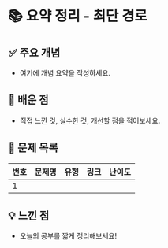 # 📚 요약 정리 - 최단 경로

## ✅ 주요 개념

- 여기에 개념 요약을 작성하세요.

## 🧠 배운 점

- 직접 느낀 것, 실수한 것, 개선할 점을 적어보세요.

## 📝 문제 목록

| 번호 | 문제명 | 유형 | 링크 | 난이도 |
|------|--------|------|------|--------|
| 1 |          |      |      |        |

## 💡 느낀 점

- 오늘의 공부를 짧게 정리해보세요!
